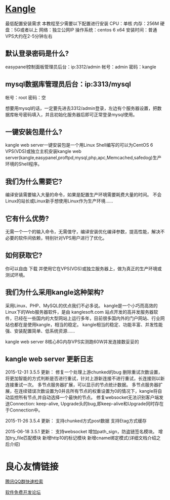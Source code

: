 [Kangle](http://bbs.itzmx.com/thread-7232-1-1.html)
=======
最低配置安装需求
本教程至少需要以下配置进行安装
CPU：单核
内存：256M
硬盘：5G或者以上
网络：独立公网IP
操作系统：centos 6 x64
安装时间：普通VPS大约在2-5分钟左右


默认登录密码是什么?
-------
easypanel控制面板管理员后台：ip:3312/admin
帐号：admin
密码：kangle

mysql数据库管理员后台：ip:3313/mysql
-------
帐号：root
密码：空

想要用mysql的话，一定要先进去3312/admin登录，左边有个服务器设置，把数据库帐号密码填入，并且初始化服务器后即可正常登录mysql使用。


一键安装包是什么?
-------
kangle web server一键安装包是一个用Linux Shell编写的可以为CentOS 6 VPS(VDS)或独立主机安装kangle web server(kangle,easypanel,proftpd,mysql,php,apc,Memcached,safedog)生产环境的Shell程序。


我们为什么需要它?
-------
编译安装需要输入大量的命令，如果是配置生产环境需要耗费大量的时间。
不会Linux的站长或Linux新手想使用Linux作为生产环境……


它有什么优势?
-------
无需一个一个的输入命令，无需值守，编译安装优化编译参数，提高性能，解决不必要的软件间依赖，特别针对VPS用户进行了优化。


如何获取它?
-------
你可以自由 下载 并使用它在VPS(VDS)或独立服务器上，做为真正的生产环境或测试环境。


我们为什么采用kangle这种架构?
-------
采用Linux、PHP、MySQL的优点我们不必多说。
kangle是一个小巧而高效的Linux下的Web服务器软件，是由 kanglesoft.com 站点开发的高并发服务器软件，已经在一些国内的大型网站上运行多年，目前很多国内外的门户网站、行业网站也都在是使用kangle，相当的稳定。
kangle相当的稳定、功能丰富、并发性能强、安装配置简单、低系统资源……

kangle web server 8核心8G内存VPS实测跑60W并发连接数妥妥的


kangle web server 更新日志
-------

2015-12-31 3.5.5 更新：
修复一个处理上游chunked的bug
删除重试次数设置，将更加智能的方式判断是否进行重试，针对上游新连接不进行重试，长连接则以新连接重试一次。
多节点服务器扩展，可以显示的节点统计数据。
多节点服务器扩展，在连续错误次数设置为0并且所有节点的权重设置为0的情况下，kangle将自动监控所有节点,并自动选择一个最快的节点。
修复websocket无法识别客户端发送Connection: keep-alive, Upgrade头的bug,即keep-alive和Upgrade同时存在于Connection中。

2015-11-26 3.5.4 更新：
支持chunked方式post数据
支持Etag方式缓存

2015-06-18 3.5.1 更新：
支持websocket
增加path_sign，防盗链签名模块。
增加try_file匹配模块
新增http10的标记模块
新增cname绑定模式(详细文档介绍之后介绍)


 # 良心友情链接

[腾讯QQ群快速检索](http://u.720life.cn/s/8cf73f7c)

[软件免费开发论坛](http://u.720life.cn/s/bbb01dc0)